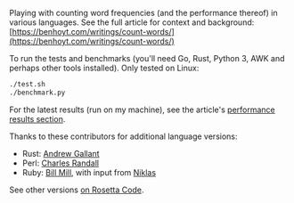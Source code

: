 
Playing with counting word frequencies (and the performance thereof) in various languages. See the full article for context and background: [https://benhoyt.com/writings/count-words/](https://benhoyt.com/writings/count-words/)

To run the tests and benchmarks (you'll need Go, Rust, Python 3, AWK and perhaps other tools installed). Only tested on Linux:

```bash
./test.sh
./benchmark.py
```

For the latest results (run on my machine), see the article's [performance results section](https://benhoyt.com/writings/count-words/#performance-results-and-learnings).

Thanks to these contributors for additional language versions:

* Rust: [Andrew Gallant](https://github.com/BurntSushi)
* Perl: [Charles Randall](https://github.com/charles-randall)
* Ruby: [Bill Mill](https://github.com/llimllib), with input from [Niklas](https://github.com/nhh)

See other versions [on Rosetta Code](https://rosettacode.org/wiki/Word_frequency).
